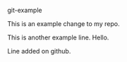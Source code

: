 git-example

This is an example change to my repo.

This is another example line. Hello.

Line added on github.
